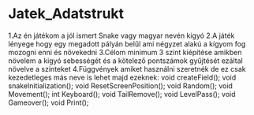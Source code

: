 # Jatek_Adatstrukt

1.Az én játékom a jól ismert Snake vagy magyar nevén kigyó
2.A játék lényege hogy egy megadott pályán belűl ami négyzet alakú a kígyom fog mozogni enni és növekedni
3.Célom minimum 3 szint kiépítése amikben növelem a kigyó sebességét  és a kötelező pontszámok gyűjtését ezáltal növelve a szinteket
4.Függvények amiket használni szeretnék de ez csak kezedetleges más neve is lehet majd ezeknek:
void createField();
void snakeInitialization();
void ResetScreenPosition();
void Random();
void Movement();
int Keyboard();
void TailRemove();
void LevelPass();
void Gameover();
void Print();
